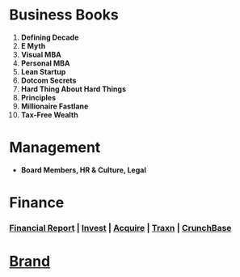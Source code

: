 # Business Books
1. **Defining Decade**
6. **E Myth**  
7. **Visual MBA**  
9. **Personal MBA**
10. **Lean Startup**  
11. **Dotcom Secrets** 
13. **Hard Thing About Hard Things** 
1. **Principles**  
5. **Millionaire Fastlane** 
7. **Tax-Free Wealth**

# Management

- **Board Members, HR & Culture, Legal**

# Finance

### [Financial Report](https://www.annualreports.com/) | [Invest](https://venture.angellist.com/) | [Acquire](https://flippa.com) | [Traxn](https://tracxn.com) | [CrunchBase](https://www.crunchbase.com)

# [Brand](https://www.semrush.com/projects)
